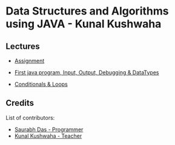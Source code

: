 
# Data Structures and Algorithms using JAVA - Kunal Kushwaha

## Lectures

- [Assignment](https://github.com/suman-saurabh-das/tutorial__dsa-java__kunal-kushwaha/tree/main/src/P00_Assignment)

- [First java program, Input, Output, Debugging & DataTypes](https://github.com/suman-saurabh-das/tutorial__dsa-java__kunal-kushwaha/tree/main/src/P01_Input_Output_Debugging_Datatypes)
- [Conditionals & Loops]()

## Credits
List of contributors:
- [Saurabh Das - Programmer](dsumansaurabh@gmail.com)
- [Kunal Kushwaha - Teacher](https://www.youtube.com/playlist?list=PL9gnSGHSqcnr_DxHsP7AW9ftq0AtAyYqJ)
